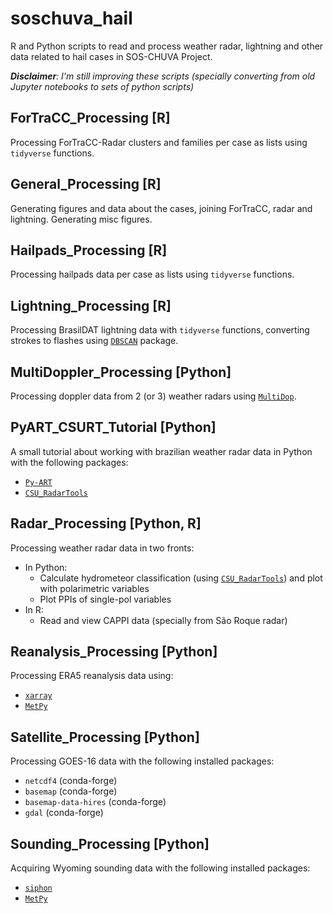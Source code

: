 # soschuva_hail
R and Python scripts to read and process weather radar, lightning and other data related to hail cases in SOS-CHUVA Project.

***Disclaimer**: I'm still improving these scripts (specially converting from old Jupyter notebooks to sets of python scripts)*

## ForTraCC_Processing [R]
Processing ForTraCC-Radar clusters and families per case as lists using `tidyverse` functions.

## General_Processing [R]
Generating figures and data about the cases, joining ForTraCC, radar and lightning. Generating misc figures.

## Hailpads_Processing [R]
Processing hailpads data per case as lists using `tidyverse` functions.

## Lightning_Processing [R]
Processing BrasilDAT lightning data with `tidyverse` functions, converting strokes to flashes using [`DBSCAN`](https://github.com/mhahsler/dbscan) package.

## MultiDoppler_Processing [Python]
Processing doppler data from 2 (or 3) weather radars using [`MultiDop`](https://github.com/nasa/MultiDop).

## PyART_CSURT_Tutorial [Python]
A small tutorial about working with brazilian weather radar data in Python with the following packages:

- [`Py-ART`](https://github.com/ARM-DOE/pyart)
- [`CSU_RadarTools`](https://github.com/CSU-Radarmet/CSU_RadarTools)

## Radar_Processing [Python, R]
Processing weather radar data in two fronts:
- In Python:
  - Calculate hydrometeor classification (using [`CSU_RadarTools`](https://github.com/CSU-Radarmet/CSU_RadarTools)) and plot with polarimetric variables
  - Plot PPIs of single-pol variables
- In R:
  - Read and view CAPPI data (specially from São Roque radar)

## Reanalysis_Processing [Python]
Processing ERA5 reanalysis data using:

- [`xarray`](http://xarray.pydata.org/en/stable/)
- [`MetPy`](https://unidata.github.io/MetPy/latest/index.html)

## Satellite_Processing [Python]
Processing GOES-16 data with the following installed packages:

- `netcdf4` (conda-forge)
- `basemap` (conda-forge)
- `basemap-data-hires` (conda-forge)
- `gdal` (conda-forge)

## Sounding_Processing [Python]
Acquiring Wyoming sounding data with the following installed packages:

- [`siphon`](https://github.com/Unidata/siphon)
- [`MetPy`](https://github.com/Unidata/MetPy)
